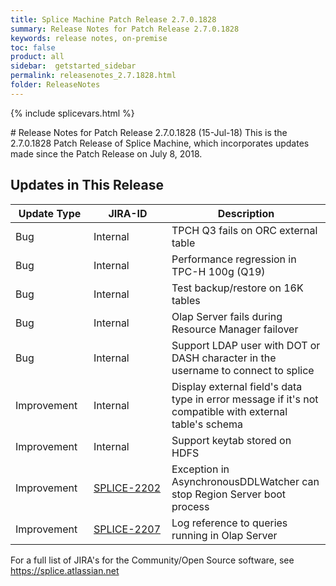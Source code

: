 ```yaml
---
title: Splice Machine Patch Release 2.7.0.1828
summary: Release Notes for Patch Release 2.7.0.1828
keywords: release notes, on-premise
toc: false
product: all
sidebar:  getstarted_sidebar
permalink: releasenotes_2.7.1828.html
folder: ReleaseNotes
---
```

{% include splicevars.html %}
<section>
<div class="TopicContent" data-swiftype-index="true" markdown="1">
# Release Notes for Patch Release 2.7.0.1828 (15-Jul-18)
This is the 2.7.0.1828 Patch Release of Splice Machine, which incorporates updates made since the Patch Release on July 8, 2018.

## Updates in This Release
<table>
    <col width="125px" />
    <col width="125px" />
    <col />
    <thead>
        <tr>
            <th>Update Type</th>
            <th>JIRA-ID</th>
            <th>Description</th>
        </tr>
    </thead>
    <tbody>
        <tr>
            <td>Bug</td>
            <td>Internal</td>
            <td>TPCH Q3 fails on ORC external table</td>
        </tr>
        <tr>
            <td>Bug</td>
            <td>Internal</td>
            <td>Performance regression in TPC-H 100g (Q19) </td>
        </tr>
        <tr>
            <td>Bug</td>
            <td>Internal</td>
            <td>Test backup/restore on 16K tables</td>
        </tr>
        <tr>
            <td>Bug</td>
            <td>Internal</td>
            <td>Olap Server fails during Resource Manager failover</td>
        </tr>
        <tr>
            <td>Bug</td>
            <td>Internal</td>
            <td>Support LDAP user with DOT or DASH character in the username to connect to splice</td>
        </tr>
        <tr>
            <td>Improvement</td>
            <td>Internal</td>
            <td>Display external field's data type in error message if it's not compatible with external table's schema</td>
        </tr>
        <tr>
            <td>Improvement</td>
            <td>Internal</td>
            <td>Support keytab stored on HDFS</td>
        </tr>
        <tr>
            <td>Improvement</td>
            <td><a href="https://splice.atlassian.net/browse/SPLICE-2202" target="_blank">SPLICE-2202</a></td>
            <td>Exception in AsynchronousDDLWatcher can stop Region Server boot process</td>
        </tr>
        <tr>
            <td>Improvement</td>
            <td><a href="https://splice.atlassian.net/browse/SPLICE-2207" target="_blank">SPLICE-2207</a></td>
            <td>Log reference to queries running in Olap Server</td>
        </tr>
    </tbody>
</table>

For a full list of JIRA's for the Community/Open Source software, see <https://splice.atlassian.net>

</div>
</section>
